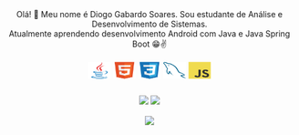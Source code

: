 <div style="display: inline_block" align="center"> 
Olá! 👋
Meu nome é Diogo Gabardo Soares. Sou estudante de Análise e Desenvolvimento de Sistemas.<br>
    Atualmente aprendendo desenvolvimento Android com Java e Java Spring Boot 😁✌
    <br><br>
</div>

<div style="display: inline_block" align="center"> 
    <img align="center" alt="dio-java" height="30" width="40" src="https://raw.githubusercontent.com/devicons/devicon/master/icons/java/java-original.svg">

  <img align="center" alt="dio-HTML" height="30" width="40" src="https://raw.githubusercontent.com/devicons/devicon/master/icons/html5/html5-original.svg">
  <img align="center" alt="dio-CSS" height="30" width="40" src="https://raw.githubusercontent.com/devicons/devicon/master/icons/css3/css3-original.svg">
  <img align="center" alt="dio-mysql" height="30" width="40" src="https://raw.githubusercontent.com/devicons/devicon/1119b9f84c0290e0f0b38982099a2bd027a48bf1/icons/mysql/mysql-original.svg">
  <img align="center" alt="dio-javascript" height="30" width="40" src="https://raw.githubusercontent.com/devicons/devicon/1119b9f84c0290e0f0b38982099a2bd027a48bf1/icons/javascript/javascript-original.svg">
</div>


  
 ##
<div style="display: inline_block" align="center"> 
  <a href = "mailto:diogabardosoares@gmail.com"><img src="https://img.shields.io/badge/-Gmail-%23333?style=for-the-badge&logo=gmail&logoColor=white" target="_blank"></a>
  <a href="https://www.linkedin.com/in/diogo-gabardo-335214243" target="_blank"><img src="https://img.shields.io/badge/-LinkedIn-%230077B5?style=for-the-badge&logo=linkedin&logoColor=white" target="_blank"></a> 
</div>
<br>
<div style="display: inline_block" align="center">
  <img height="180em" src="https://github-readme-stats.vercel.app/api/top-langs/?username=diogo262&layout=compact&langs_count=6&theme=highcontrast"/>
</div>
